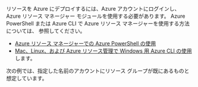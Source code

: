 
リソースを Azure にデプロイするには、Azure アカウントにログインし、Azure リソース マネージャー モジュールを使用する必要があります。 Azure PowerShell または Azure CLI で Azure リソース マネージャーを使用する方法については、 
参照してください。

- [Azure リソース マネージャーでの Azure PowerShell の使用](powershell-azure-resource-manager.md)
- [Mac、Linux、および Azure リソース管理で Windows 用 Azure CLI の使用](../articles/virtual-machines/xplat-cli-azure-resource-manager.md)します。

次の例では、指定した名前のアカウントにリソース グループが既にあるものと想定しています。 

